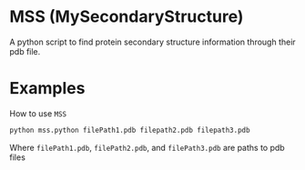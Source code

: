 # MSS (MySecondaryStructure)
A python script to find protein secondary structure information through their pdb file. 


# Examples
How to use ```MSS```
 ```bash
python mss.python filePath1.pdb filepath2.pdb filepath3.pdb
 ```
Where ```filePath1.pdb```, ```filePath2.pdb```, and ```filePath3.pdb``` are paths to pdb files
